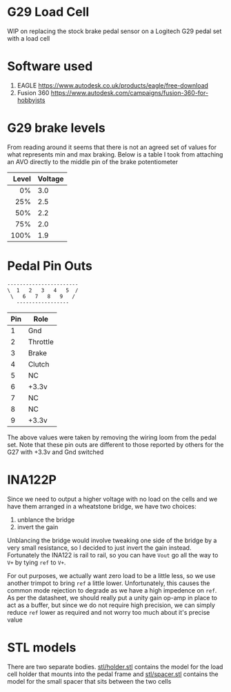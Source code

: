 # G29 Load Cell

WIP on replacing the stock brake pedal sensor on a Logitech G29 pedal set with a load cell

# Software used

1. EAGLE https://www.autodesk.co.uk/products/eagle/free-download
2. Fusion 360 https://www.autodesk.com/campaigns/fusion-360-for-hobbyists

# G29 brake levels

From reading around it seems that there is not an agreed set of values for what represents
min and max braking.  Below is a table I took from attaching an AVO directly to the middle pin 
of the brake potentiometer

| Level | Voltage |
|------:|---------|
| 0%    | 3.0     |
| 25%   | 2.5     |
| 50%   | 2.2     |
| 75%   | 2.0     |
| 100%  | 1.9     |

# Pedal Pin Outs

    -----------------------
    \  1   2   3   4   5  /
     \   6   7   8   9   /
       -----------------

| Pin | Role
| --- | ---------
| 1   | Gnd
| 2   | Throttle
| 3   | Brake
| 4   | Clutch
| 5   | NC
| 6   | +3.3v
| 7   | NC
| 8   | NC
| 9   | +3.3v

The above values were taken by removing the wiring loom from the pedal set.
Note that these pin outs are different to those reported by others for the G27
with +3.3v and Gnd switched

# INA122P

Since we need to output a higher voltage with no load on the cells and we
have them arranged in a wheatstone bridge, we have two choices:

1. unblance the bridge
2. invert the gain

Unblancing the bridge would involve tweaking one side of the bridge by a very small
resistance, so I decided to just invert the gain instead.  Fortunately the INA122 is
rail to rail, so you can have `Vout` go all the way to `V+` by tying `ref` to `V+`.

For out purposes, we actually want zero load to be a little less, so we use another trimpot
to bring `ref` a little lower.  Unfortunately, this causes the common mode rejection to
degrade as we have a high impedence on `ref`.  As per the datasheet, we should really put 
a unity gain op-amp in place to act as a buffer, but since we do not require high precision, 
we can simply reduce `ref` lower as required and not worry too much about it's precise value

# STL models

There are two separate bodies.  [stl/holder.stl](stl/holder.stl) contains the model for the load cell holder
that mounts into the pedal frame and [stl/spacer.stl](stl/spacer.stl) contains the model for the small 
spacer that sits between the two cells